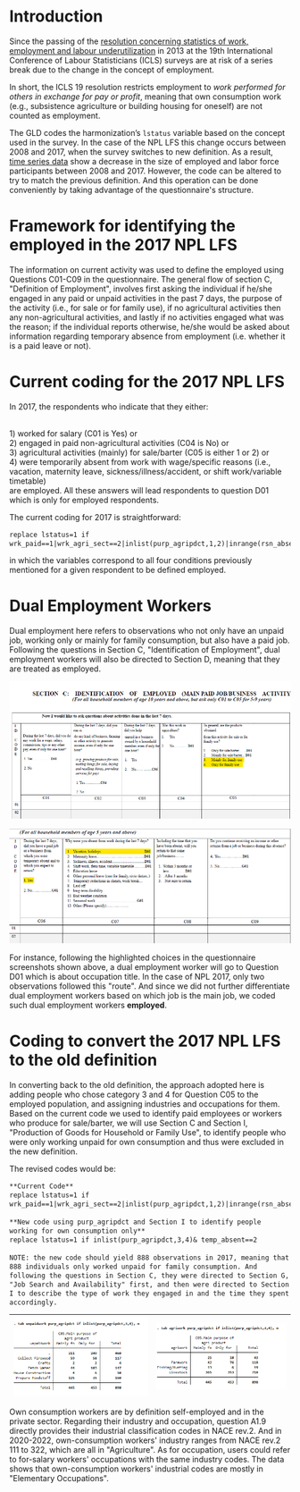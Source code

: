 # Introduction
Since the passing of the [resolution concerning statistics of work, employment and labour underutilization](https://www.ilo.org/global/statistics-and-databases/standards-and-guidelines/resolutions-adopted-by-international-conferences-of-labour-statisticians/WCMS_230304/lang--en/index.htm) in 2013 at the 19th International Conference of Labour Statisticians (ICLS) surveys are at risk of a series break due to the change in the concept of employment.

In short, the ICLS 19 resolution restricts employment to *work performed for others in exchange for pay or profit*, meaning that own consumption work (e.g., subsistence agriculture or building housing for oneself) are not counted as employment.

The GLD codes the harmonization’s `lstatus` variable based on the concept used in the survey. In the case of the NPL LFS this change occurs between 2008 and 2017, when the survey switches to new definition. As a result, [time series data](utilities/NPL_lstatus.png) show a decrease in the size of employed and labor force participants between 2008 and 2017. However, the code can be altered to try to match the previous definition. And this operation can be done conveniently by taking advantage of the questionnaire's structure. 


# Framework for identifying the employed in the 2017 NPL LFS

The information on current activity was used to define the employed using Questions C01-C09 in the questionnaire. The general flow of section C, "Definition of Employment", involves first asking the individual if he/she engaged in any paid or unpaid activities in the past 7 days, the purpose of the activity (i.e., for sale or for family use), if no agricultural activities then any non-agricultural activities, and lastly if no activities engaged what was the reason; if the individual reports otherwise, he/she would be asked about information regarding temporary absence from employment (i.e. whether it is a paid leave or not). 


# Current coding for the 2017 NPL LFS

In 2017, the respondents who indicate that they either:

<br>
1) worked for salary (C01 is Yes) or
<br>
2) engaged in paid non-agricultural activities (C04 is No) or
<br>
3) agricultural activities (mainly) for sale/barter (C05 is either 1 or 2) or
<br>
4) were temporarily absent from work with wage/specific reasons (i.e., vacation, maternity leave, sickness/illness/accident, or shift work/variable timetable)
<br>
are employed. All these answers will lead respondents to question D01 which is only for employed respondents.

The current coding for 2017 is straightforward:
```
replace lstatus=1 if wrk_paid==1|wrk_agri_sect==2|inlist(purp_agripdct,1,2)|inrange(rsn_absent,1,4)|return_prd==1|paidleave==1

``` 
in which the variables correspond to all four conditions previously mentioned for a given respondent to be defined employed. 

# Dual Employment Workers

Dual employment here refers to observations who not only have an unpaid job, working only or mainly for family consumption, but also have a paid job. Following the questions in Section C, "Identification of Employment", dual employment workers will also be directed to Section D, meaning that they are treated as employed.

![2017_sectionc](utilities/2017_sectionC.png)

![2017_sectionc_continued](utilities/2017_sectionC_employed.png)

For instance, following the highlighted choices in the questionnaire screenshots shown above, a dual employment worker will go to Question D01 which is about occupation title. In the case of NPL 2017, only two observations followed this "route". And since we did not further differentiate dual employment workers based on which job is the main job, we coded such dual employment workers **employed**.   


# Coding to convert the 2017 NPL LFS to the old definition

In converting back to the old definition, the approach adopted here is adding people who chose category 3 and 4 for Question C05 to the employed population, and assigning industries and occupations for them. Based on the current code we used to identify paid employees or workers who produce for sale/barter, we will use Section C and Section I, "Production of Goods for Household or Family Use", to identify people who were only working unpaid for own consumption and thus were excluded in the new definition.

The revised codes would be:
```
**Current Code**
replace lstatus=1 if wrk_paid==1|wrk_agri_sect==2|inlist(purp_agripdct,1,2)|inrange(rsn_absent,1,4)|return_prd==1|paidleave==1

**New code using purp_agripdct and Section I to identify people working for own consumption only**
replace lstatus=1 if inlist(purp_agripdct,3,4)& temp_absent==2

NOTE: the new code should yield 888 observations in 2017, meaning that 888 individuals only worked unpaid for family consumption. And following the questions in Section C, they were directed to Section G, "Job Search and Availability" first, and then were directed to Section I to describe the type of work they engaged in and the time they spent accordingly. 

``` 

|![2017_unpaidwork](utilities/NPL_2017_unpaidwork.png)|![2017_agriwork](utilities/NPL_2017_agriwork.png)|
|:---------------------------------------------------:|:-----------------------------------------------:|

Own consumption workers are by definition self-employed and in the private sector. Regarding their industry and occupation, question A1.9 directly provides their industrial classification codes in NACE rev.2. And in 2020-2022, own-consumption workers' industry ranges from NACE rev.2 111 to 322, which are all in "Agriculture". As for occupation, users could refer to for-salary workers' occupations with the same industry codes. The data shows that own-consumption workers' industrial codes are mostly in "Elementary Occupations".  
